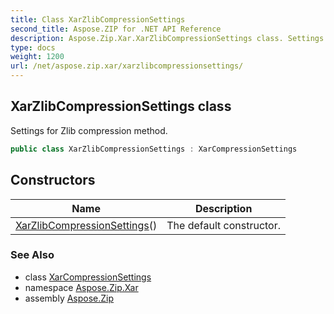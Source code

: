 ```yaml
---
title: Class XarZlibCompressionSettings
second_title: Aspose.ZIP for .NET API Reference
description: Aspose.Zip.Xar.XarZlibCompressionSettings class. Settings for Zlib compression method
type: docs
weight: 1200
url: /net/aspose.zip.xar/xarzlibcompressionsettings/
---
```

## XarZlibCompressionSettings class

Settings for Zlib compression method.

```csharp
public class XarZlibCompressionSettings : XarCompressionSettings
```

## Constructors

| Name | Description |
| --- | --- |
| [XarZlibCompressionSettings](xarzlibcompressionsettings/)() | The default constructor. |

### See Also

* class [XarCompressionSettings](../xarcompressionsettings/)
* namespace [Aspose.Zip.Xar](../../aspose.zip.xar/)
* assembly [Aspose.Zip](../../)



